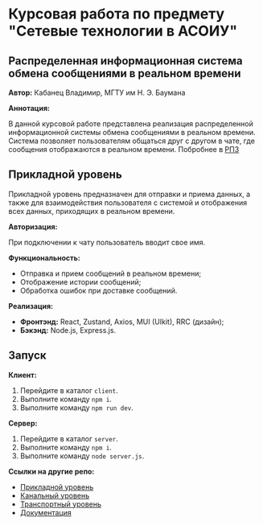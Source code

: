 # Курсовая работа по предмету "Сетевые технологии в АСОИУ"

## Распределенная информационная система обмена сообщениями в реальном времени

**Автор:** Кабанец Владимир, МГТУ им Н. Э. Баумана

**Аннотация:**

В данной курсовой работе представлена реализация распределенной информационной системы обмена сообщениями в реальном времени. Система позволяет пользователям общаться друг с другом в чате, где сообщения отображаются в реальном времени. Побробнее в [РПЗ](https://github.com/CAPVOK/Networking-Docs)

## Прикладной уровень

Прикладной уровень предназначен для отправки и приема данных, а также для взаимодействия пользователя с системой и отображения всех данных, приходящих в реальном времени. 

**Авторизация:**

При подключении к чату пользователь вводит свое имя. 

**Функциональность:**

* Отправка и прием сообщений в реальном времени;
* Отображение истории сообщений;
* Обработка ошибок при доставке сообщений.

**Реализация:**

* **Фронтэнд:** React, Zustand, Axios, MUI (UIkit), RRC (дизайн);
* **Бэкэнд:** Node.js, Express.js.

## Запуск

**Клиент:**

1. Перейдите в каталог `client`.
2. Выполните команду `npm i`.
3. Выполните команду `npm run dev`.

**Сервер:**

1. Перейдите в каталог `server`.
2. Выполните команду `npm i`.
3. Выполните команду `node server.js`.

**Ссылки на другие репо:**

* [Прикладной уровень](https://github.com/CAPVOK/Networking_chat_front)
* [Канальный уровень](https://github.com/CAPVOK/Data_link_layer)
* [Транспортный уровень](https://github.com/CAPVOK/transport_layer)
* [Документация](https://github.com/CAPVOK/Networking-Docs)

